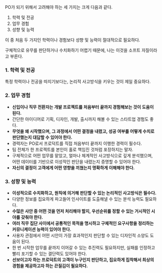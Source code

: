 PO가 되기 위해서 고려해야 하는 세 가지는 크게 다음과 같다.

1. 학력 및 전공
2. 업무 경험
3. 성향 및 능력

이 중 처음 두 가지인 학력이나 경험보다 성향 및 능력이 절대적으로 필요하다.

구체적으로 유무를 판단하거나 수치화하기 어렵기 때문에, 나는 이것을 소프트 자질이라고 부른다.

### 1. 학력 및 전공

특정 학력이나 전공을 따지기보다는, 논리적 사고방식을 키우는 것이 제일 중요하다.

### 2. 업무 경험

- **신입이나 직무 전환자는 개발 프로젝트를 처음부터 끝까지 경험해보는 것이 도움이 된다.**
- 간단한 아이디어로 기획, 디자인, 개발, 출시까지 해볼 수 있는 스타트업 경험도 좋다.
- **무엇을 왜 시작했으며, 그 과정에서 어떤 결정을 내렸고, 성공 여부를 어떻게 수치로 판단했는지 대답할 수 있어야 한다.**
- 경력자는 PO로서 프로덕트를 직접 처음부터 끝까지 이행한 경력이 필수다.
- 팀 전체가 한 프로젝트를 본인이 홀로 책임진 것처럼 포장하지는 말자.
- 구체적으로 어떤 업무를 맡았고, 얼마나 체계적인 사고방식으로 깊게 분석했으며, 어떤 데이터를 기반으로 이성적인 판단을 내렸는지 증명할 수 있어야 한다.
- **자신의 결정이 고객에게 어떤 영향을 끼쳤는지 명확하게 이해해야 한다.**

### 3. 성향 및 능력

- **이성적으로 수치화하고, 원칙에 의거해 판단할 수 있는 논리적인 사고방식은 필수다.**
- 다양한 정보를 집요하게 파고들어 인사이트를 도출해낼 수 있는 분석 능력도 필요하다.
- **수많은 사안 중 어떤 것을 먼저 처리해야 할지, 우선순위를 정할 수 있는 거시적인 시야를 갖춰야 한다.**
- **여러 직무 집단 사이에서 공통적인 목적을 명시하고 구체적인 요구사항을 정리하는 커뮤니케이션 능력이 있어야 한다.**
- 사용자 관점에서 어떤 시안이 가장 효과적인지 판단할 수 있는 디자인적 소양도 도움이 된다.
- 한 번 시작한 업무를 끝까지 이어갈 수 있는 추진력도 필요하지만, 실패를 인정하고 빨리 포기할 수 있는 결단력도 있어야 한다.
- **선보이고자 하는 프로덕트의 고객이 누구인지 판단하고, 집요하게 집착해서 최상의 경험을 제공하고자 하는 끈질김이 필요하다.**
